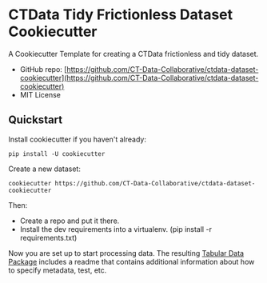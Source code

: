 # CTData Tidy Frictionless Dataset Cookiecutter

A Cookiecutter Template for creating a CTData frictionless and tidy dataset.

- GitHub repo: [https://github.com/CT-Data-Collaborative/ctdata-dataset-cookiecutter](https://github.com/CT-Data-Collaborative/ctdata-dataset-cookiecutter)
- MIT License

## Quickstart

Install cookiecutter if you haven't already:

```
pip install -U cookiecutter
```

Create a new dataset:

```
cookiecutter https://github.com/CT-Data-Collaborative/ctdata-dataset-cookiecutter
```

Then:

- Create a repo and put it there.
- Install the dev requirements into a virtualenv. (pip install -r requirements.txt)

Now you are set up to start processing data. The resulting [Tabular Data Package](http://frictionlessdata.io/guides/tabular-data-package/)
includes a readme that contains additional information about how to specify metadata, test, etc.
